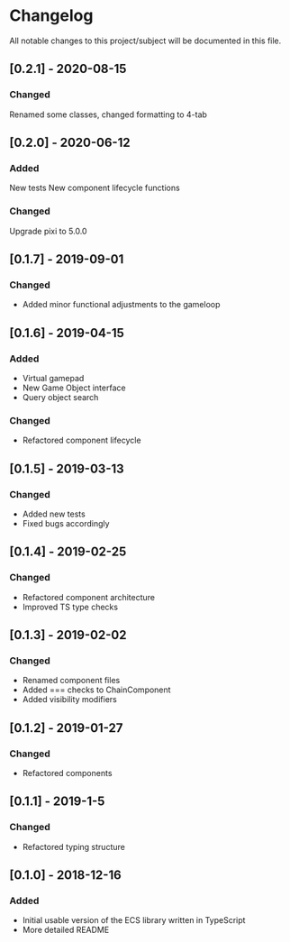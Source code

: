# Changelog
All notable changes to this project/subject will be documented in this file.

## [0.2.1] - 2020-08-15
### Changed
Renamed some classes, changed formatting to 4-tab

## [0.2.0] - 2020-06-12
### Added
New tests
New component lifecycle functions

### Changed
Upgrade pixi to 5.0.0


## [0.1.7] - 2019-09-01
### Changed
- Added minor functional adjustments to the gameloop

## [0.1.6] - 2019-04-15
### Added
- Virtual gamepad
- New Game Object interface
- Query object search

### Changed
- Refactored component lifecycle

## [0.1.5] - 2019-03-13
### Changed
- Added new tests
- Fixed bugs accordingly 

## [0.1.4] - 2019-02-25
### Changed
- Refactored component architecture
- Improved TS type checks

## [0.1.3] - 2019-02-02
### Changed
- Renamed component files
- Added === checks to ChainComponent
- Added visibility modifiers

## [0.1.2] - 2019-01-27
### Changed
- Refactored components


## [0.1.1] - 2019-1-5
### Changed
- Refactored typing structure


## [0.1.0] - 2018-12-16
### Added
- Initial usable version of the ECS library written in TypeScript
- More detailed README
